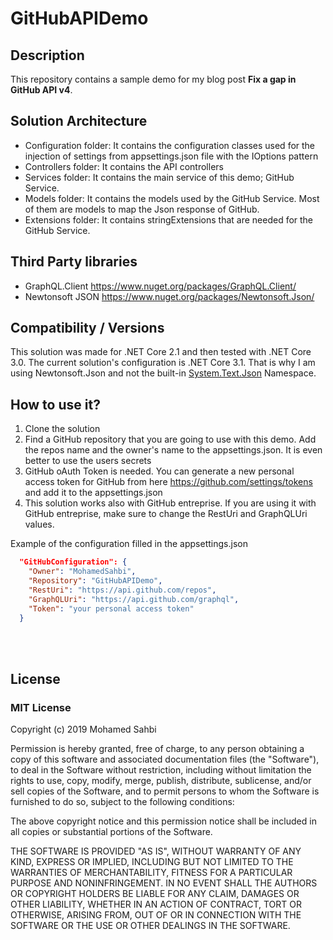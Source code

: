 # GitHubAPIDemo
## Description
This repository contains a sample demo for my blog post <b>Fix a gap in GitHub API v4</b>. 

## Solution Architecture
- Configuration folder: It contains the configuration classes used for the injection of settings from appsettings.json file with the IOptions pattern
- Controllers folder: It contains the API controllers
- Services folder: It contains the main service of this demo; GitHub Service.
- Models folder: It contains the models used by the GitHub Service. Most of them are models to map the Json response of GitHub.
- Extensions folder: It contains stringExtensions that are needed for the GitHub Service.

## Third Party libraries
- GraphQL.Client https://www.nuget.org/packages/GraphQL.Client/
- Newtonsoft JSON https://www.nuget.org/packages/Newtonsoft.Json/

## Compatibility / Versions
This solution was made for .NET Core 2.1 and then tested with .NET Core 3.0. The current solution's configuration is .NET Core 3.1. That is why I am using Newtonsoft.Json and not the built-in [System.Text.Json](https://docs.microsoft.com/en-us/dotnet/api/system.text.json?view=netcore-3.1) Namespace.

## How to use it?
1. Clone the solution
2. Find a GitHub repository that you are going to use with this demo. Add the repos name and the owner's name to the appsettings.json. It is even better to use the users secrets
3. GitHub oAuth Token is needed. You can generate a new personal access token for GitHub from here https://github.com/settings/tokens and add it to the appsettings.json
4. This solution works also with GitHub entreprise. If you are using it with GitHub entreprise, make sure to change the RestUri and GraphQLUri values.

Example of the configuration filled in the appsettings.json

```json
  "GitHubConfiguration": {
    "Owner": "MohamedSahbi",
    "Repository": "GitHubAPIDemo",
    "RestUri": "https://api.github.com/repos",
    "GraphQLUri": "https://api.github.com/graphql",
    "Token": "your personal access token"
  }

```

<br/> <br/>
## License
### MIT License

Copyright (c) 2019 Mohamed Sahbi

Permission is hereby granted, free of charge, to any person obtaining a copy
of this software and associated documentation files (the "Software"), to deal
in the Software without restriction, including without limitation the rights
to use, copy, modify, merge, publish, distribute, sublicense, and/or sell
copies of the Software, and to permit persons to whom the Software is
furnished to do so, subject to the following conditions:

The above copyright notice and this permission notice shall be included in all
copies or substantial portions of the Software.

THE SOFTWARE IS PROVIDED "AS IS", WITHOUT WARRANTY OF ANY KIND, EXPRESS OR
IMPLIED, INCLUDING BUT NOT LIMITED TO THE WARRANTIES OF MERCHANTABILITY,
FITNESS FOR A PARTICULAR PURPOSE AND NONINFRINGEMENT. IN NO EVENT SHALL THE
AUTHORS OR COPYRIGHT HOLDERS BE LIABLE FOR ANY CLAIM, DAMAGES OR OTHER
LIABILITY, WHETHER IN AN ACTION OF CONTRACT, TORT OR OTHERWISE, ARISING FROM,
OUT OF OR IN CONNECTION WITH THE SOFTWARE OR THE USE OR OTHER DEALINGS IN THE
SOFTWARE.
